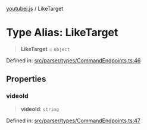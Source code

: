 [youtubei.js](../README.md) / LikeTarget

# Type Alias: LikeTarget

> **LikeTarget** = `object`

Defined in: [src/parser/types/CommandEndpoints.ts:46](https://github.com/LuanRT/YouTube.js/blob/0733f60b57877f6b8b87dfd5cc6195b5085f5c09/src/parser/types/CommandEndpoints.ts#L46)

## Properties

### videoId

> **videoId**: `string`

Defined in: [src/parser/types/CommandEndpoints.ts:47](https://github.com/LuanRT/YouTube.js/blob/0733f60b57877f6b8b87dfd5cc6195b5085f5c09/src/parser/types/CommandEndpoints.ts#L47)
